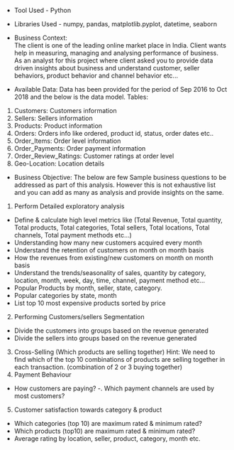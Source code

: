 - Tool Used - Python
- Libraries Used - numpy, pandas, matplotlib.pyplot, datetime, seaborn

- Business Context:  
The client is one of the leading online market place in India. 
Client wants help in measuring, managing and analysing performance of business. 
As an analyst for this project where client asked you to provide data 
driven insights about business and understand customer, seller behaviors, product behavior and 
channel behavior etc... 
 
- Available Data: 
Data has been provided for the period of Sep 2016 to Oct 2018 and the below is the data model. 
Tables: 
1. Customers:  Customers information 
2. Sellers: Sellers information 
3. Products: Product information 
4. Orders: Orders info like ordered, product id, status, order dates etc.. 
5. Order_Items: Order level information 
6. Order_Payments: Order payment information 
7. Order_Review_Ratings: Customer ratings at order level 
8. Geo-Location: Location details

- Business Objective: 
The below are few Sample business questions to be addressed as part of this analysis. However this 
is not exhaustive list and you can add as many as analysis and provide insights on the same. 
1. Perform Detailed exploratory analysis 
- Define & calculate high level metrics like (Total Revenue, Total quantity, Total 
products, Total categories, Total sellers, Total locations, Total channels, Total 
payment methods etc…)  
- Understanding how many new customers acquired every month 
- Understand the retention of customers on month on month basis 
- How the revenues from existing/new customers on month on month basis 
- Understand the trends/seasonality of sales, quantity by category, location, month, 
week, day, time, channel, payment method etc… 
- Popular Products by month, seller, state, category. 
- Popular categories by state, month 
- List top 10 most expensive products sorted by price 
2. Performing Customers/sellers Segmentation 
- Divide the customers into groups based on the revenue generated  
- Divide the sellers into groups based on the revenue generated  
3. Cross-Selling (Which products are selling together) 
Hint: We need to find which of the top 10 combinations of products are selling together in 
each transaction.  (combination of 2 or 3 buying together) 
4. Payment Behaviour 
- How customers are paying? 
-. Which payment channels are used by most customers? 
5. Customer satisfaction towards category & product 
- Which categories (top 10) are maximum rated & minimum rated? 
- Which products (top10) are maximum rated & minimum rated? 
- Average rating by location, seller, product, category, month etc.
